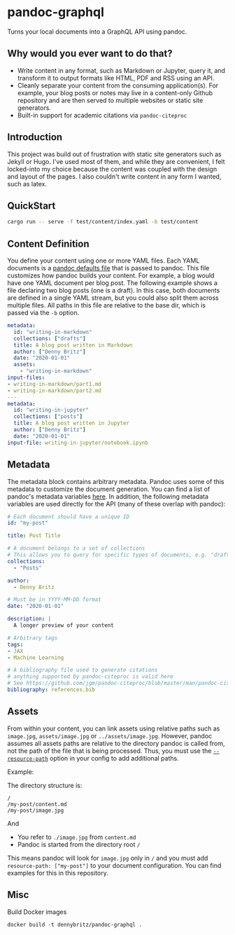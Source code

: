 
# pandoc-graphql

Turns your local documents into a GraphQL API using pandoc.

## Why would you ever want to do that?

- Write content in any format, such as Markdown or Jupyter, query it, and transform it to  output formats like HTML, PDF and RSS using an API.
- Cleanly separate your content from the consuming application(s). For example, your blog posts or notes may live in a content-only Github repository and are then served to multiple websites or static site generators.
- Built-in support for academic citations via `pandoc-citeproc`

## Introduction

This project was build out of frustration with static site generators such as Jekyll or Hugo. I've used most of them, and while they are convenient, I felt locked-into my choice because the content was coupled with the design and layout of the pages. I also couldn't write content in any form I wanted, such as latex.

## QuickStart

```bash
cargo run -- serve -f test/content/index.yaml -b test/content
```

## Content Definition

You define your content using one or more YAML files. Each YAML documents is a [pandoc defaults file](https://pandoc.org/MANUAL.html#default-files) that is passed to pandoc. This file customizes how pandoc builds your content. For example, a blog would have one YAML document per blog post. The following example shows a file declaring two blog posts (one is a draft). In this case, both documents are defined in a single YAML stream, but you could also split them across multiple files. All paths in this file are relative to the base dir, which is passed via the `-b` option.

```yaml
metadata:
  id: "writing-in-markdown"
  collections: ["drafts"]
  title: A blog post written in Markdown
  author: ["Denny Britz"]
  date: "2020-01-01"
  assets:
    - "writing-in-markdown"
input-files:
- writing-in-markdown/part1.md
- writing-in-markdown/part2.md
---
metadata:
  id: "writing-in-jupyter"
  collections: ["posts"]
  title: A blog post written in Jupyter
  author: ["Denny Britz"]
  date: "2020-01-01"
input-file: writing-in-jupyter/notebook.ipynb
```

## Metadata

The metadata block contains arbitrary metadata. Pandoc uses some of this metadata to customize the document generation. You can find a list of pandoc's metadata variables [here](https://pandoc.org/MANUAL.html#variables). In addition, the following metadata variables are used directly for the API (many of these overlap with pandoc):

```yaml
# Each document should have a unique ID
id: "my-post"

title: Post Title

# A document belongs to a set of collections
# This allows you to query for specific types of documents, e.g. "draft" posts in your frontend application
collections:
  - "Posts"

author:
  - Denny Britz

# Must be in YYYY-MM-DD format
date: "2020-01-01"

description: |
  A longer preview of your content

# Arbitrary tags
tags:
- JAX
- Machine Learning

# A bibliography file used to generate citations
# anything supported by pandoc-citeproc is valid here
# See https://github.com/jgm/pandoc-citeproc/blob/master/man/pandoc-citeproc.1.md
bibliography: references.bib
```

## Assets

From within your content, you can link assets using relative paths such as `image.jpg`, `assets/image.jpg` or `../assets/image.jpg`. However, pandoc assumes all assets paths are relative to the directory pandoc is called from, not the path of the file that is being processed. Thus, you must use the [`--resource-path`](https://pandoc.org/MANUAL.html#option--resource-path) option in your config to add additional paths.

Example:

The directory structure is:

```
/
/my-post/content.md
/my-post/image.jpg
```

And

- You refer to `./image.jpg` from `content.md`
- Pandoc is started from the directory root `/`


This means pandoc will look for `image.jpg` only in `/` and you must add `resource-path: ["my-post"]` to your document configuration. You can find examples for this in this repository.


## Misc

Build Docker images

```
docker build -t dennybritz/pandoc-graphql .
```
